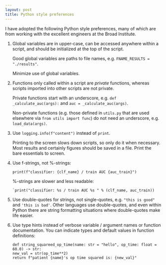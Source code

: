 ```yaml
---
layout: post
title: Python style preferences
---
```


I have adopted the following Python style preferences, many of which are from working with the excellent engineers at the Broad Institute.  

1. Global variables are in upper-case, can be accessed anywhere within a script, and should be initialized at the top of the script.  
  
    Good global variables are paths to file names, e.g. `FNAME_RESULTS = "./results"`.

    Minimize use of global variables.

2. Functions only called within a script are *private* functions, whereas scripts imported into other scripts are not private.  
  
    Private functions start with an underscore, e.g. `def _calculate_auc(args):` and `auc = _calculate_auc(args)`.  

    Non-private functions (e.g. those defined in `utils.py` that are used elsewhere via `from utils import func`) do not need an underscore, e.g. `load_data(args)`.

3. Use `logging.info(f"content")` instead of `print`.  

    Printing to the screen slows down scripts, so only do it when necessary. Most results and certainly figures should be saved in a file. Print the bare essentials to screen.  

4. Use f-strings, not %-strings:  

    ```
    print(f"classifier: {clf_name} / train AUC {auc_train}")
    ```

    %-strings are slower and less readable:  
    ```
    `print("classifier: %s / train AUC %s " % (clf_name, auc_train))
    ```
    
4. Use double-quotes for strings, not single-quotes, e.g. `"this is good"` and `'this is bad'`. Other languages use double-quotes, and even within Python there are string formatting situations where double-quotes make life easier.  

5. Use type hints instead of verbose variable / argument names or function documentation. You can indicate types and default values in function definitions:  

    ```
    def string_squareed_op_time(name: str = "hello", op_time: float = 60.0) -> str:
    new_val = str(op_time**2)
    return f"patient {name}'s op time squared is: {new_val}"
    ```